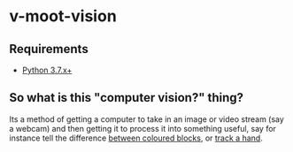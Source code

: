 # v-moot-vision

## Requirements

- [Python 3.7.x+](https://www.python.org/downloads/)


## So what is this "computer vision?" thing?

Its a method of getting a computer to take in an image or video stream (say a webcam) and then getting it to process it into something useful, say for instance tell the difference [between coloured blocks](https://www.youtube.com/watch?v=1jyfaHUa4NY), or [track a hand](https://www.youtube.com/watch?v=ipdc3UOFU_M).
